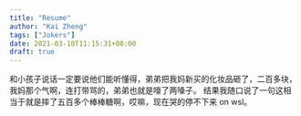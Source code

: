 ```yaml
---
title: "Resume"
author: "Kai Zheng"
tags: ["Jokers"]
date: 2021-03-10T11:15:31+08:00
draft: true
---
```


和小孩子说话一定要说他们能听懂得，弟弟把我妈新买的化妆品砸了，二百多块，我妈那个气啊，连打带骂的，弟弟也就是嚎了两嗓子。
结果我随口说了一句这相当于就是摔了五百多个棒棒糖啊，哎嘛，现在哭的停不下来
on wsl。
